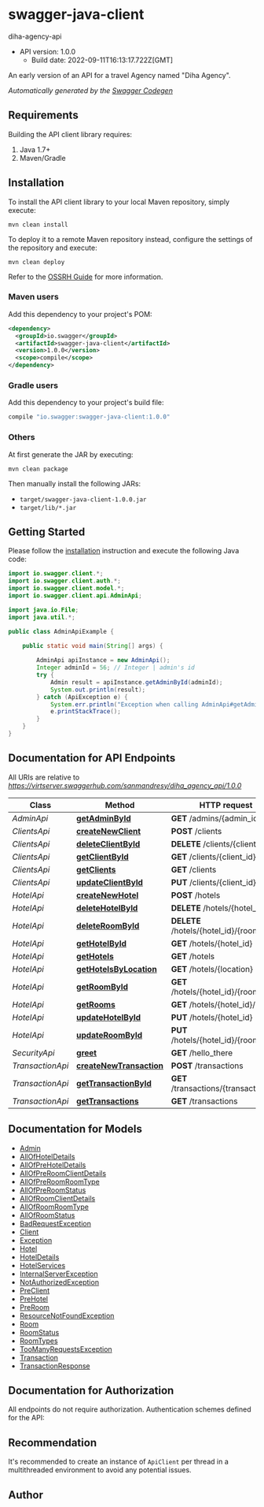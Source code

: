 # swagger-java-client

diha-agency-api
- API version: 1.0.0
  - Build date: 2022-09-11T16:13:17.722Z[GMT]

An early version of an API for a travel Agency named \"Diha Agency\".


*Automatically generated by the [Swagger Codegen](https://github.com/swagger-api/swagger-codegen)*


## Requirements

Building the API client library requires:
1. Java 1.7+
2. Maven/Gradle

## Installation

To install the API client library to your local Maven repository, simply execute:

```shell
mvn clean install
```

To deploy it to a remote Maven repository instead, configure the settings of the repository and execute:

```shell
mvn clean deploy
```

Refer to the [OSSRH Guide](http://central.sonatype.org/pages/ossrh-guide.html) for more information.

### Maven users

Add this dependency to your project's POM:

```xml
<dependency>
  <groupId>io.swagger</groupId>
  <artifactId>swagger-java-client</artifactId>
  <version>1.0.0</version>
  <scope>compile</scope>
</dependency>
```

### Gradle users

Add this dependency to your project's build file:

```groovy
compile "io.swagger:swagger-java-client:1.0.0"
```

### Others

At first generate the JAR by executing:

```shell
mvn clean package
```

Then manually install the following JARs:

* `target/swagger-java-client-1.0.0.jar`
* `target/lib/*.jar`

## Getting Started

Please follow the [installation](#installation) instruction and execute the following Java code:

```java
import io.swagger.client.*;
import io.swagger.client.auth.*;
import io.swagger.client.model.*;
import io.swagger.client.api.AdminApi;

import java.io.File;
import java.util.*;

public class AdminApiExample {

    public static void main(String[] args) {
        
        AdminApi apiInstance = new AdminApi();
        Integer adminId = 56; // Integer | admin's id
        try {
            Admin result = apiInstance.getAdminById(adminId);
            System.out.println(result);
        } catch (ApiException e) {
            System.err.println("Exception when calling AdminApi#getAdminById");
            e.printStackTrace();
        }
    }
}
```

## Documentation for API Endpoints

All URIs are relative to *https://virtserver.swaggerhub.com/sanmandresy/diha_agency_api/1.0.0*

Class | Method | HTTP request | Description
------------ | ------------- | ------------- | -------------
*AdminApi* | [**getAdminById**](docs/AdminApi.md#getAdminById) | **GET** /admins/{admin_id} | 
*ClientsApi* | [**createNewClient**](docs/ClientsApi.md#createNewClient) | **POST** /clients | 
*ClientsApi* | [**deleteClientById**](docs/ClientsApi.md#deleteClientById) | **DELETE** /clients/{client_id} | 
*ClientsApi* | [**getClientById**](docs/ClientsApi.md#getClientById) | **GET** /clients/{client_id} | 
*ClientsApi* | [**getClients**](docs/ClientsApi.md#getClients) | **GET** /clients | 
*ClientsApi* | [**updateClientById**](docs/ClientsApi.md#updateClientById) | **PUT** /clients/{client_id} | 
*HotelApi* | [**createNewHotel**](docs/HotelApi.md#createNewHotel) | **POST** /hotels | 
*HotelApi* | [**deleteHotelById**](docs/HotelApi.md#deleteHotelById) | **DELETE** /hotels/{hotel_id} | 
*HotelApi* | [**deleteRoomById**](docs/HotelApi.md#deleteRoomById) | **DELETE** /hotels/{hotel_id}/{room_id} | 
*HotelApi* | [**getHotelById**](docs/HotelApi.md#getHotelById) | **GET** /hotels/{hotel_id} | 
*HotelApi* | [**getHotels**](docs/HotelApi.md#getHotels) | **GET** /hotels | 
*HotelApi* | [**getHotelsByLocation**](docs/HotelApi.md#getHotelsByLocation) | **GET** /hotels/{location} | 
*HotelApi* | [**getRoomById**](docs/HotelApi.md#getRoomById) | **GET** /hotels/{hotel_id}/{room_id} | 
*HotelApi* | [**getRooms**](docs/HotelApi.md#getRooms) | **GET** /hotels/{hotel_id}/rooms | 
*HotelApi* | [**updateHotelById**](docs/HotelApi.md#updateHotelById) | **PUT** /hotels/{hotel_id} | 
*HotelApi* | [**updateRoomById**](docs/HotelApi.md#updateRoomById) | **PUT** /hotels/{hotel_id}/{room_id} | 
*SecurityApi* | [**greet**](docs/SecurityApi.md#greet) | **GET** /hello_there | 
*TransactionApi* | [**createNewTransaction**](docs/TransactionApi.md#createNewTransaction) | **POST** /transactions | 
*TransactionApi* | [**getTransactionById**](docs/TransactionApi.md#getTransactionById) | **GET** /transactions/{transaction_id} | 
*TransactionApi* | [**getTransactions**](docs/TransactionApi.md#getTransactions) | **GET** /transactions | 

## Documentation for Models

 - [Admin](docs/Admin.md)
 - [AllOfHotelDetails](docs/AllOfHotelDetails.md)
 - [AllOfPreHotelDetails](docs/AllOfPreHotelDetails.md)
 - [AllOfPreRoomClientDetails](docs/AllOfPreRoomClientDetails.md)
 - [AllOfPreRoomRoomType](docs/AllOfPreRoomRoomType.md)
 - [AllOfPreRoomStatus](docs/AllOfPreRoomStatus.md)
 - [AllOfRoomClientDetails](docs/AllOfRoomClientDetails.md)
 - [AllOfRoomRoomType](docs/AllOfRoomRoomType.md)
 - [AllOfRoomStatus](docs/AllOfRoomStatus.md)
 - [BadRequestException](docs/BadRequestException.md)
 - [Client](docs/Client.md)
 - [Exception](docs/Exception.md)
 - [Hotel](docs/Hotel.md)
 - [HotelDetails](docs/HotelDetails.md)
 - [HotelServices](docs/HotelServices.md)
 - [InternalServerException](docs/InternalServerException.md)
 - [NotAuthorizedException](docs/NotAuthorizedException.md)
 - [PreClient](docs/PreClient.md)
 - [PreHotel](docs/PreHotel.md)
 - [PreRoom](docs/PreRoom.md)
 - [ResourceNotFoundException](docs/ResourceNotFoundException.md)
 - [Room](docs/Room.md)
 - [RoomStatus](docs/RoomStatus.md)
 - [RoomTypes](docs/RoomTypes.md)
 - [TooManyRequestsException](docs/TooManyRequestsException.md)
 - [Transaction](docs/Transaction.md)
 - [TransactionResponse](docs/TransactionResponse.md)

## Documentation for Authorization

All endpoints do not require authorization.
Authentication schemes defined for the API:

## Recommendation

It's recommended to create an instance of `ApiClient` per thread in a multithreaded environment to avoid any potential issues.

## Author


